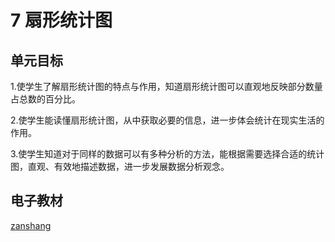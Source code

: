 # 7 扇形统计图

## 单元目标

1.使学生了解扇形统计图的特点与作用，知道扇形统计图可以直观地反映部分数量占总数的百分比。

2.使学生能读懂扇形统计图，从中获取必要的信息，进一步体会统计在现实生活的作用。

3.使学生知道对于同样的数据可以有多种分析的方法，能根据需要选择合适的统计图，直观、有效地描述数据，进一步发展数据分析观念。


## 电子教材

<Epep grade="xxsx6a" :pep="1221001601141" :pages="94" :paged="102" ></Epep>

[zanshang](../res/zanshang.md ':include')